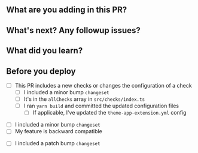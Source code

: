 ## What are you adding in this PR?

<!-- Describe your changes. Provide enough context so that someone new can understand the 'why' behind this change. -->
<!-- Remember to use `fixes` or `solves` keywords to close issues automatically (https://help.github.com/articles/closing-issues-using-keywords/). -->

## What's next? Any followup issues?

<!-- Outline follow up tasks with links to issues so they're tracked. -->

## What did you learn?

<!-- Totally optional. But... If you learned something interesting, why not share it? -->

## Before you deploy

<!-- Delete the checklists you don't need -->

<!-- Check changes -->
- [ ] This PR includes a new checks or changes the configuration of a check
  - [ ] I included a minor bump `changeset`
  - [ ] It's in the `allChecks` array in `src/checks/index.ts`
  - [ ] I ran `yarn build` and committed the updated configuration files
    <!-- It might be that a check doesn't make sense in a theme-app-extension context -->
    <!-- When that happens, the check's config should be updated/overridden in the theme-app-extension config -->
    <!-- see packages/node/configs/theme-app-extension.yml -->
    - [ ] If applicable, I've updated the `theme-app-extension.yml` config

<!-- Public API changes, new features -->
- [ ] I included a minor bump `changeset`
- [ ] My feature is backward compatible

<!-- Bug fixes -->
- [ ] I included a patch bump `changeset`
